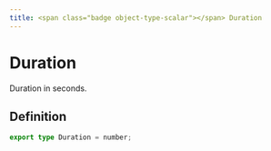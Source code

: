 ```yaml
---
title: <span class="badge object-type-scalar"></span> Duration
---
```

# <span class="badge object-type-scalar"></span> Duration

Duration in seconds.

## Definition

```typescript
export type Duration = number;

```
